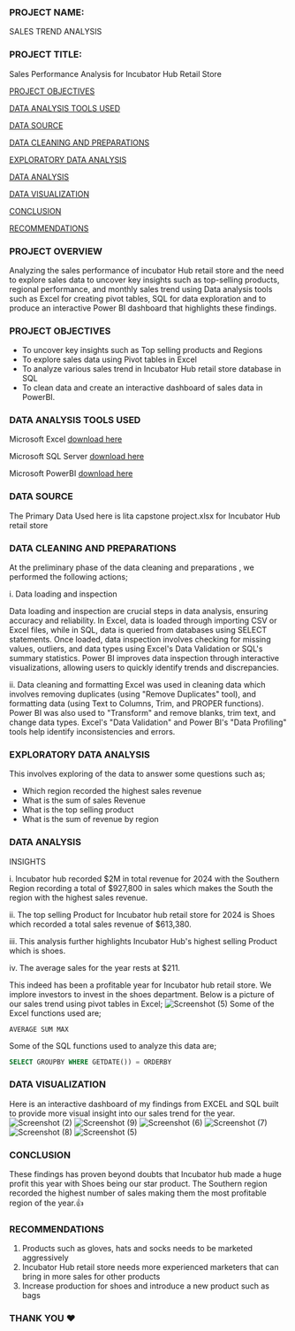 ### PROJECT NAME:
SALES TREND ANALYSIS
### PROJECT TITLE:
Sales Performance Analysis for Incubator Hub Retail Store

[PROJECT OBJECTIVES](#project-objectives)

[DATA ANALYSIS TOOLS USED](#data-analysis-tools-used)

[DATA SOURCE](#data-source)

[DATA CLEANING AND PREPARATIONS](#data-cleaning-and-preparations)

[EXPLORATORY DATA ANALYSIS](#exploratory-data-analysis)

[DATA ANALYSIS](#data-analysis)

[DATA VISUALIZATION](#data-visualization)

[CONCLUSION](#conclusion)

[RECOMMENDATIONS](#recommendations)

### PROJECT OVERVIEW 
Analyzing the sales performance of incubator Hub retail store and the need to explore sales data to uncover key insights such as top-selling products, regional 
performance, and monthly sales trend using Data analysis tools such as Excel for creating pivot tables, SQL for data exploration and to produce an interactive Power BI 
dashboard that highlights these findings.
### PROJECT OBJECTIVES
- To uncover key insights such as Top selling products and Regions
- To explore sales data using Pivot tables in Excel
- To analyze various sales trend in Incubator Hub retail store database in SQL 
- To clean data and create an interactive dashboard of sales data in PowerBI.
### DATA ANALYSIS TOOLS USED
Microsoft Excel [download here](https//www.microsoftexcel.com)

Microsoft SQL Server [download here](https//www.microsoft.com)

Microsoft PowerBI [download here](https//microsoft.com)
### DATA SOURCE
The Primary Data Used here is lita capstone project.xlsx for Incubator Hub retail store
### DATA CLEANING AND PREPARATIONS
At the preliminary phase of the data cleaning and preparations , we performed the following actions;

i. Data loading and inspection

Data loading and inspection are crucial steps in data analysis, ensuring accuracy and reliability. In Excel, data is loaded through importing CSV or Excel files, while in SQL, data is queried from databases using SELECT statements. Once loaded, data inspection involves checking for missing values, outliers, and data types using Excel's Data Validation or SQL's summary statistics. Power BI improves data inspection through interactive visualizations, allowing users to quickly identify trends and discrepancies.

ii. Data cleaning and formatting
Excel was used in cleaning data which involves removing duplicates (using "Remove Duplicates" tool), and formatting data (using Text to Columns, Trim, and PROPER functions). Power BI was also used to  "Transform" and remove blanks, trim text, and change data types. Excel's "Data Validation" and Power BI's "Data Profiling" tools help identify inconsistencies and errors.

### EXPLORATORY DATA ANALYSIS
This involves exploring of the data to answer some questions such as;
- Which region recorded the highest sales revenue
- What is the sum of sales Revenue
- What is the top selling product
- What is the sum of revenue by region
### DATA ANALYSIS
INSIGHTS

i. Incubator hub recorded $2M in total revenue for 2024 with the Southern Region recording a total of $927,800 in sales which makes the South the region with the highest sales revenue.

ii. The top selling Product for Incubator hub retail store for 2024 is Shoes which recorded a total sales revenue of $613,380. 

iii. This analysis further highlights Incubator Hub's highest selling Product which is shoes. 

iv. The average sales for the year rests at $211. 

This indeed has been a profitable year for Incubator hub retail store. We implore investors to invest in the shoes department. Below is a picture of our sales trend using pivot tables in Excel;
![Screenshot (5)](https://github.com/user-attachments/assets/1676f337-737c-4168-b31c-edbe709e3539)
Some of the Excel functions used are;

```EXCEL
AVERAGE SUM MAX
```
Some of the SQL functions used to analyze this data are;

```SQL
SELECT GROUPBY WHERE GETDATE()) = ORDERBY
```

### DATA VISUALIZATION
Here is an interactive dashboard of my findings from EXCEL and SQL built to provide more visual insight into our sales trend for the year.
![Screenshot (2)](https://github.com/user-attachments/assets/b03a8ba8-e95d-4f55-8aa1-43b6a09d064c)
![Screenshot (9)](https://github.com/user-attachments/assets/4f412a1d-cec5-436b-84ab-388e86073d24)
![Screenshot (6)](https://github.com/user-attachments/assets/0b852e06-b570-444e-a366-d7d3821347b9)
![Screenshot (7)](https://github.com/user-attachments/assets/f41c307a-32af-41a0-a790-3d640922a6c5)
![Screenshot (8)](https://github.com/user-attachments/assets/267a7fc1-4c3c-4fe6-b12b-518fecc5268e)
![Screenshot (5)](https://github.com/user-attachments/assets/561c5732-3122-4abd-ac2b-1979271959e8)


### CONCLUSION
These findings has proven beyond doubts that Incubator hub made a huge profit this year with Shoes being our star product. The Southern region recorded the highest number of sales making them the most profitable region of the year.👍
### RECOMMENDATIONS
1. Products such as gloves, hats and socks needs to be marketed aggressively
2. Incubator Hub retail store needs more experienced marketers that can bring in more sales for other products
3. Increase production for shoes and introduce a new product such as bags

### THANK YOU ❤️





